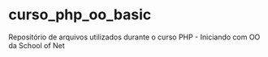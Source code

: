 # curso_php_oo_basic
Repositório de arquivos utilizados durante o curso PHP - Iniciando com OO da School of Net